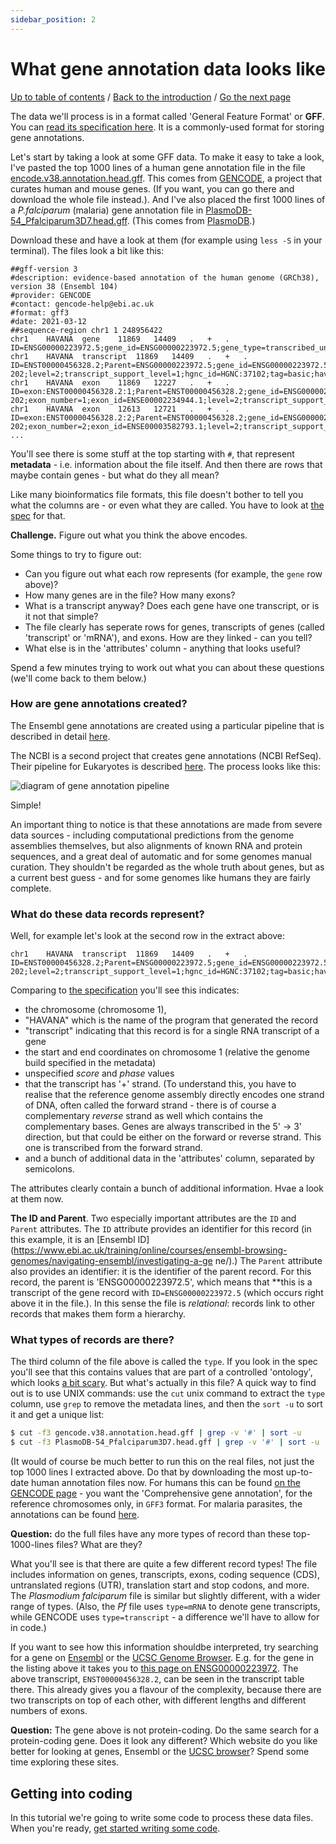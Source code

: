 ```yaml
---
sidebar_position: 2
---
```


# What gene annotation data looks like

[Up to table of contents](README.md) / [Back to the introduction](Introduction.md) / [Go the next page](Getting_started_writing_some_code.md)

The data we'll process is in a format called 'General Feature Format' or **GFF**. You can [read its specification here](https://m.ensembl.org/info/website/upload/gff3.html).  It is a commonly-used format for storing gene annotations.

Let's start by taking a look at some GFF data. To make it easy to take a look, I've pasted the top 1000 lines of
a human gene annotation file in the file [encode.v38.annotation.head.gff](gencode.v38.annotation.head.gff). This
comes from [GENCODE](https://www.gencodegenes.org), a project that curates human and mouse genes. (If you want,
you can go there and download the whole file instead.). And I've also placed the first 1000 lines of a
*P.falciparum* (malaria) gene annotation file in
[PlasmoDB-54_Pfalciparum3D7.head.gff](PlasmoDB-54_Pfalciparum3D7.head.gff). (This comes from
[PlasmoDB](https://plasmodb.org).)

Download these and have a look at them (for example using `less -S` in your terminal).  The files look a bit
like this:

    ##gff-version 3
    #description: evidence-based annotation of the human genome (GRCh38), version 38 (Ensembl 104)
    #provider: GENCODE
    #contact: gencode-help@ebi.ac.uk
    #format: gff3
    #date: 2021-03-12
    ##sequence-region chr1 1 248956422
    chr1	HAVANA	gene	11869	14409	.	+	.	ID=ENSG00000223972.5;gene_id=ENSG00000223972.5;gene_type=transcribed_unprocessed_pseudogene;gene_name=DDX11L1;level=2;hgnc_id=HGNC:37102;havana_gene=OTTHUMG00000000961.2
    chr1	HAVANA	transcript	11869	14409	.	+	.	ID=ENST00000456328.2;Parent=ENSG00000223972.5;gene_id=ENSG00000223972.5;transcript_id=ENST00000456328.2;gene_type=transcribed_unprocessed_pseudogene;gene_name=DDX11L1;transcript_type=processed_transcript;transcript_name=DDX11L1-202;level=2;transcript_support_level=1;hgnc_id=HGNC:37102;tag=basic;havana_gene=OTTHUMG00000000961.2;havana_transcript=OTTHUMT00000362751.1
    chr1	HAVANA	exon	11869	12227	.	+	.	ID=exon:ENST00000456328.2:1;Parent=ENST00000456328.2;gene_id=ENSG00000223972.5;transcript_id=ENST00000456328.2;gene_type=transcribed_unprocessed_pseudogene;gene_name=DDX11L1;transcript_type=processed_transcript;transcript_name=DDX11L1-202;exon_number=1;exon_id=ENSE00002234944.1;level=2;transcript_support_level=1;hgnc_id=HGNC:37102;tag=basic;havana_gene=OTTHUMG00000000961.2;havana_transcript=OTTHUMT00000362751.1
    chr1	HAVANA	exon	12613	12721	.	+	.	ID=exon:ENST00000456328.2:2;Parent=ENST00000456328.2;gene_id=ENSG00000223972.5;transcript_id=ENST00000456328.2;gene_type=transcribed_unprocessed_pseudogene;gene_name=DDX11L1;transcript_type=processed_transcript;transcript_name=DDX11L1-202;exon_number=2;exon_id=ENSE00003582793.1;level=2;transcript_support_level=1;hgnc_id=HGNC:37102;tag=basic;havana_gene=OTTHUMG00000000961.2;havana_transcript=OTTHUMT00000362751.1
    ...

You'll see there is some stuff at the top starting with `#`, that represent **metadata** - i.e. information about the file itself.  And then there are rows that maybe contain genes - but what do they all mean?

Like many bioinformatics file formats, this file doesn't bother to tell you what the columns are - or
even what they are called. You have to look at [the spec](https://m.ensembl.org/info/website/upload/gff3.html)
for that.

**Challenge.** Figure out what you think the above encodes.

Some things to try to figure out:

- Can you figure out what each row represents (for example, the `gene` row above)?
- How many genes are in the file?  How many exons?
- What is a transcript anyway?  Does each gene have one transcript, or is it not that simple?
- The file clearly has seperate rows for genes, transcripts of genes (called 'transcript' or 'mRNA'), and exons.  How are they linked - can you tell?
- What else is in the 'attributes' column - anything that looks useful?

Spend a few minutes trying to work out what you can about these questions (we'll come back to them below.)

### How are gene annotations created?

The Ensembl gene annotations are created using a particular pipeline that is described in detail [here](https://www.ensembl.org/info/genome/genebuild/index.html).

The NCBI is a second project that creates gene annotations (NCBI RefSeq).  Their pipeline for Eukaryotes is described [here](https://www.ncbi.nlm.nih.gov/genome/annotation_euk/process/).  The process looks like this:

![diagram of gene annotation pipeline](https://www.ncbi.nlm.nih.gov/core/assets/genome/images/Pipeline_RFAM.png)

Simple!

An important thing to notice is that these annotations are made from severe data sources - including
computational predictions from the genome assemblies themselves, but also alignments of known RNA and protein
sequences, and a great deal of automatic and for some genomes manual curation. They shouldn't be regarded as
the whole truth about genes, but as a current best guess - and for some genomes like humans they are fairly
complete.

### What do these data records represent?

Well, for example let's look at the second row in the extract above:

    chr1	HAVANA	transcript	11869	14409	.	+	.	ID=ENST00000456328.2;Parent=ENSG00000223972.5;gene_id=ENSG00000223972.5;transcript_id=ENST00000456328.2;gene_type=transcribed_unprocessed_pseudogene;gene_name=DDX11L1;transcript_type=processed_transcript;transcript_name=DDX11L1-202;level=2;transcript_support_level=1;hgnc_id=HGNC:37102;tag=basic;havana_gene=OTTHUMG00000000961.2;havana_transcript=OTTHUMT00000362751.1

Comparing to [the specification](https://m.ensembl.org/info/website/upload/gff3.html) you'll see this indicates:

* the chromosome (chromosome 1),
* "HAVANA" which is the name of the program that generated the record
* "transcript" indicating that this record is for a single RNA transcript of a gene
* the start and end coordinates on chromosome 1 (relative the genome build specified in the metadata)
* unspecified *score* and *phase* values
* that the transcript has '+' strand.  (To understand this, you have to realise that the reference genome assembly directly encodes one strand of DNA, often called the forward strand - there is of course a complementary *reverse* strand as well which contains the complementary bases.  Genes are always transcribed in the 5' -> 3' direction, but that could be either on the forward or reverse strand.  This one is transcribed from the forward strand.
* and a bunch of additional data in the 'attributes' column, separated by semicolons.

The attributes clearly contain a bunch of additional information.  Hvae a look at them now.

**The ID and Parent**. Two especially important attributes are the `ID` and `Parent` attributes. The `ID`
attribute provides an identifier for this record (in this example, it is an
[Ensembl ID](https://www.ebi.ac.uk/training/online/courses/ensembl-browsing-genomes/navigating-ensembl/investigating-a-ge
ne/).)
The `Parent` attribute also provides an identifier: it is the identifier of the parent record. For this
record, the parent is 'ENSG00000223972.5', which means that **this is a transcript of the gene record with
`ID=ENSG00000223972.5` (which occurs right above it in the file.). In this sense the file is *relational*: records link to other records that makes them form a hierarchy.

### What types of records are there?

The third column of the file above is called the `type`. If you look in the spec you'll see that this contains
values that are part of a controlled 'ontology', which looks [a bit
scary](http://www.sequenceontology.org/so_wiki/index.php/Category:SO:SOFA). But what's actually in this file? A
quick way to find out is to use UNIX commands: use the `cut` unix command to extract the `type` column, use `grep` to remove the metadata lines, and then the `sort -u` to sort it and get a unique list:

```sh
$ cut -f3 gencode.v38.annotation.head.gff | grep -v '#' | sort -u
$ cut -f3 PlasmoDB-54_Pfalciparum3D7.head.gff | grep -v '#' | sort -u
```

(It would of course be much better to run this on the real files, not just the top 1000 lines I
extracted above. Do that by downloading the most up-to-date human annotation files now. For humans
this can be found [on the GENCODE page](https://www.gencodegenes.org/human/) - you want the
'Comprehensive gene annotation', for the reference chromosomes only, in `GFF3` format. For malaria
parasites, the annotations can be found
[here](https://plasmodb.org/plasmo/app/downloads/Current_Release/Pfalciparum3D7/gff/data/).

**Question:** do the full files have any more types of record than these top-1000-lines files? What are they?

What you'll see is that there are quite a few different record types! The file includes information
on genes, transcripts, exons, coding sequence (CDS), untranslated regions (UTR), translation start
and stop codons, and more. The *Plasmodium falciparum* file is similar but slightly different, with
a wider range of types. (Also, the *Pf* file uses `type=mRNA` to denote gene transcripts, while
GENCODE uses `type=transcript` - a difference we'll have to allow for in code.)

If you want to see how this information shouldbe interpreted, try searching for a gene on
[Ensembl](http://www.ensembl.org/index.html) or the [UCSC Genome Browser](https://genome.ucsc.edu). E.g. for the gene in the listing above it takes you to
[this page on ENSG00000223972](http://www.ensembl.org/Homo_sapiens/Gene/Summary?db=core;g=ENSG00000223972;r=1:11869-14409). The above transcript, `ENST00000456328.2`, can be seen in the transcript table there. This already gives you a flavour of the complexity, because there are two transcripts on top of each other,
with different lengths and different numbers of exons.

**Question:** The gene above is not protein-coding. Do the same search for a protein-coding gene.
Does it look any different? Which website do you like better for looking at genes, Ensembl or the
[UCSC browser](https://genome.ucsc.edu)? Spend some time exploring these sites.

## Getting into coding

In this tutorial we're going to write some code to process these data files. When you're ready,
[get started writing some code](Getting_started_writing_some_code.md).
